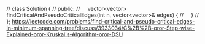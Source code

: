 // class Solution {
// public:
//     vector<vector<int>> findCriticalAndPseudoCriticalEdges(int n, vector<vector<int>>& edges) {
//     }
// };
https://leetcode.com/problems/find-critical-and-pseudo-critical-edges-in-minimum-spanning-tree/discuss/3933034/C%2B%2B-oror-Step-wise-Explained-oror-Kruskal's-Algorithm-oror-DSU